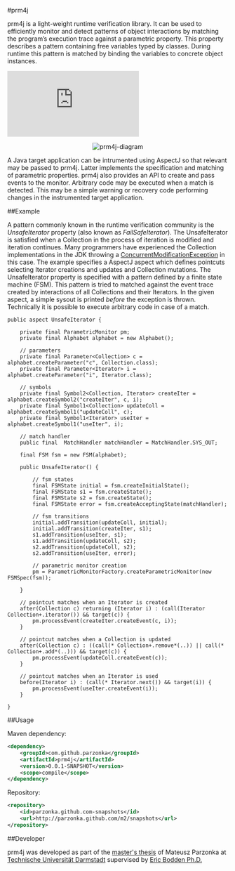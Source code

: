 #prm4j

prm4j is a light-weight runtime verification library. It can be used to efficiently monitor and detect patterns of object interactions by matching the program’s execution trace against a parametric property. This property describes a pattern containing free variables typed by classes. During runtime this pattern is matched by binding the variables to concrete object instances.

![alt text](https://github.com/parzonka/parzonka.github.com/raw/master/resources/pictures/fig-library-3.pdf "prm4j-diagram")

<p align="center">
  <img src="https://github.com/parzonka/parzonka.github.com/raw/master/resources/pictures/fig-library-3.pdf" alt="prm4j-diagram">
</p>

A Java target application can be intrumented using AspectJ so that relevant may be passed to prm4j. Latter implements the specification and matching of parametric properties. prm4j also provides an API to create and pass events to the monitor.  Arbitrary code may be executed when a match is detected. This may be a simple warning or recovery code performing changes in the instrumented target application.

##Example

A pattern commonly known in the runtime verification community is the *UnsafeIterator* property (also known as *FailSafeIterator*). The UnsafeIterator is satisfied when a Collection in the process of iteration is modified and iteration continues. Many programmers have experienced the Collection implementations in the JDK throwing a [ConcurrentModificationException][1] in this case. The example specifies a AspectJ aspect which defines pointcuts selecting Iterator creations and updates and Collection mutations. The UnsafeIterator property is specified with a pattern defined by a finite state machine (FSM). This pattern is tried to matched against the event trace created by interactions of all Collections and their Iterators. In the given aspect, a simple sysout is printed *before* the exception is thrown. Technically it is possible to execute arbitrary code in case of a match.

```aspectj
public aspect UnsafeIterator {
    
    private final ParametricMonitor pm;
    private final Alphabet alphabet = new Alphabet();

    // parameters
    private final Parameter<Collection> c = alphabet.createParameter("c", Collection.class);
    private final Parameter<Iterator> i = alphabet.createParameter("i", Iterator.class);

    // symbols
    private final Symbol2<Collection, Iterator> createIter = alphabet.createSymbol2("createIter", c, i);
    private final Symbol1<Collection> updateColl = alphabet.createSymbol1("updateColl", c);
    private final Symbol1<Iterator> useIter = alphabet.createSymbol1("useIter", i);

    // match handler
    public final  MatchHandler matchHandler = MatchHandler.SYS_OUT;
    
    final FSM fsm = new FSM(alphabet);

    public UnsafeIterator() {
	
		// fsm states
		final FSMState initial = fsm.createInitialState();
		final FSMState s1 = fsm.createState();
		final FSMState s2 = fsm.createState();
		final FSMState error = fsm.createAcceptingState(matchHandler);
    	
		// fsm transitions
		initial.addTransition(updateColl, initial);
		initial.addTransition(createIter, s1);
		s1.addTransition(useIter, s1);
		s1.addTransition(updateColl, s2);
		s2.addTransition(updateColl, s2);
		s2.addTransition(useIter, error);
    	
		// parametric monitor creation
		pm = ParametricMonitorFactory.createParametricMonitor(new FSMSpec(fsm));
	
    }

	// pointcut matches when an Iterator is created
    after(Collection c) returning (Iterator i) : (call(Iterator Collection+.iterator()) && target(c)) {
		pm.processEvent(createIter.createEvent(c, i));
    }

	// pointcut matches when a Collection is updated
    after(Collection c) : ((call(* Collection+.remove*(..)) || call(* Collection+.add*(..))) && target(c)) {
		pm.processEvent(updateColl.createEvent(c));
    }

	// pointcut matches when an Iterator is used
    before(Iterator i) : (call(* Iterator.next()) && target(i)) {
		pm.processEvent(useIter.createEvent(i));
    }

}
```

##Usage

Maven dependency:

```xml
<dependency>
    <groupId>com.github.parzonka</groupId>
    <artifactId>prm4j</artifactId>
    <version>0.0.1-SNAPSHOT</version>
    <scope>compile</scope>
</dependency>
```

Repository:

```xml
<repository>
    <id>parzonka.github.com-snapshots</id>
    <url>http://parzonka.github.com/m2/snapshots</url>
</repository>
```

##Developer

prm4j was developed as part of the [master's thesis][2] of Mateusz Parzonka at [Technische Universität Darmstadt][3] supervised by [Eric Bodden Ph.D.][4]


  [1]: http://docs.oracle.com/javase/6/docs/api/java/util/ConcurrentModificationException.html
  [2]: https://dl.dropboxusercontent.com/u/294765/TUD/msc-thesis.pdf
  [3]: http://www.ec-spride.tu-darmstadt.de/csf/sse/index.en.jsp
  [4]: http://www.bodden.de/
